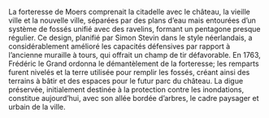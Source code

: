 La forteresse de Moers comprenait la citadelle avec le château, la vieille ville et la nouvelle ville, séparées par des plans d’eau mais entourées d’un système de fossés unifié avec des ravelins, formant un pentagone presque régulier. Ce design, planifié par Simon Stevin dans le style néerlandais, a considérablement amélioré les capacités défensives par rapport à l’ancienne muraille à tours, qui offrait un champ de tir défavorable. En 1763, Frédéric le Grand ordonna le démantèlement de la forteresse; les remparts furent nivelés et la terre utilisée pour remplir les fossés, créant ainsi des terrains à bâtir et des espaces pour le futur parc du château. La digue préservée, initialement destinée à la protection contre les inondations, constitue aujourd’hui, avec son allée bordée d’arbres, le cadre paysager et urbain de la ville.
